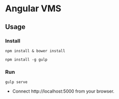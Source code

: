 # Angular VMS

## Usage
### Install
```
npm install & bower install

npm install -g gulp

```
### Run
```
gulp serve
```
* Connect http://localhost:5000 from your browser.
